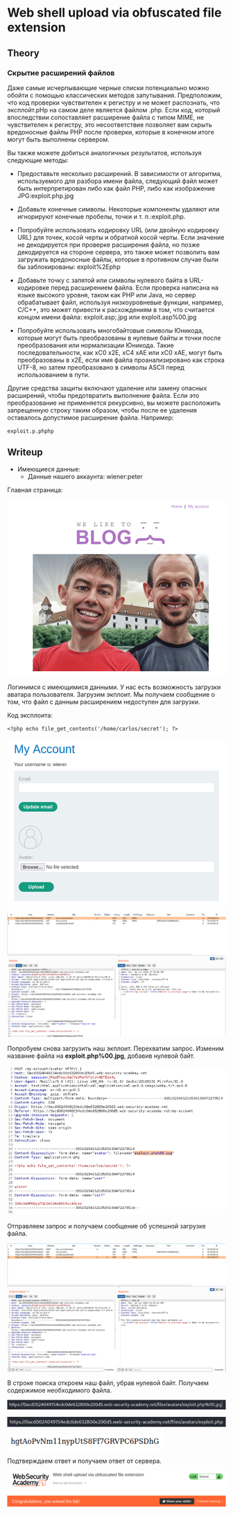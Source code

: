 # Web shell upload via obfuscated file extension

## Theory

<h3>Скрытие расширений файлов</h3>

Даже самые исчерпывающие черные списки потенциально можно обойти с помощью классических методов запутывания. Предположим, что код проверки чувствителен к регистру и не может распознать, что эксплойт.pHp на самом деле является файлом .php. Если код, который впоследствии сопоставляет расширение файла с типом MIME, не чувствителен к регистру, это несоответствие позволяет вам скрыть вредоносные файлы PHP после проверки, которые в конечном итоге могут быть выполнены сервером.

Вы также можете добиться аналогичных результатов, используя следующие методы:

* Предоставьте несколько расширений. В зависимости от алгоритма, используемого для разбора имени файла, следующий файл может быть интерпретирован либо как файл PHP, либо как изображение JPG:exploit.php.jpg

* Добавьте конечные символы. Некоторые компоненты удаляют или игнорируют конечные пробелы, точки и т. п.:exploit.php.

* Попробуйте использовать кодировку URL (или двойную кодировку URL) для точек, косой черты и обратной косой черты. Если значение не декодируется при проверке расширения файла, но позже декодируется на стороне сервера, это также может позволить вам загружать вредоносные файлы, которые в противном случае были бы заблокированы: exploit%2Ephp

* Добавьте точку с запятой или символы нулевого байта в URL-кодировке перед расширением файла. Если проверка написана на языке высокого уровня, таком как PHP или Java, но сервер обрабатывает файл, используя низкоуровневые функции, например, C/C++, это может привести к расхождениям в том, что считается концом имени файла: exploit.asp;.jpg или exploit.asp%00.jpg

* Попробуйте использовать многобайтовые символы Юникода, которые могут быть преобразованы в нулевые байты и точки после преобразования или нормализации Юникода. Такие последовательности, как xC0 x2E, xC4 xAE или xC0 xAE, могут быть преобразованы в x2E, если имя файла проанализировано как строка UTF-8, но затем преобразовано в символы ASCII перед использованием в пути.

Другие средства защиты включают удаление или замену опасных расширений, чтобы предотвратить выполнение файла. Если это преобразование не применяется рекурсивно, вы можете расположить запрещенную строку таким образом, чтобы после ее удаления оставалось допустимое расширение файла. Например:
```
exploit.p.phphp
```

## Writeup

* Имеющиеся данные: 
    * Данные нашего аккаунта: wiener:peter

Главная страница:

![](https://github.com/fobblified/Writeups/blob/main/Portswigger/File_upload_vulnerabilities/Web_shell_upload_via_obfuscated_file_extension/assets/1.png)

Логинимся c имеющимися данными. У нас есть возможность загрузки аватара пользователя. Загрузим экплоит. Мы получаем сообщение о том, что файл с данным расширением недоступен для загрузки.

Код эксплоита:
```
<?php echo file_get_contents('/home/carlos/secret'); ?>
```

![](https://github.com/fobblified/Writeups/blob/main/Portswigger/File_upload_vulnerabilities/Web_shell_upload_via_obfuscated_file_extension/assets/2.png)

![](https://github.com/fobblified/Writeups/blob/main/Portswigger/File_upload_vulnerabilities/Web_shell_upload_via_obfuscated_file_extension/assets/3.png)

Попробуем снова загрузить наш экплоит. Перехватим запрос. Изменим название файла на **exploit.php%00.jpg**, добавив нулевой байт.

![](https://github.com/fobblified/Writeups/blob/main/Portswigger/File_upload_vulnerabilities/Web_shell_upload_via_obfuscated_file_extension/assets/4.png)

Отправляем запрос и получаем сообщение об успешной загрузке файла.

![](https://github.com/fobblified/Writeups/blob/main/Portswigger/File_upload_vulnerabilities/Web_shell_upload_via_obfuscated_file_extension/assets/5.png)

В строке поиска откроем наш файл, убрав нулевой байт. Получаем содержимое необходимого файла.

![](https://github.com/fobblified/Writeups/blob/main/Portswigger/File_upload_vulnerabilities/Web_shell_upload_via_obfuscated_file_extension/assets/6.png)

![](https://github.com/fobblified/Writeups/blob/main/Portswigger/File_upload_vulnerabilities/Web_shell_upload_via_obfuscated_file_extension/assets/7.png)

![](https://github.com/fobblified/Writeups/blob/main/Portswigger/File_upload_vulnerabilities/Web_shell_upload_via_obfuscated_file_extension/assets/8.png)

Подтверждаем ответ и получаем ответ от сервера.

![](https://github.com/fobblified/Writeups/blob/main/Portswigger/File_upload_vulnerabilities/Web_shell_upload_via_obfuscated_file_extension/assets/9.png)
